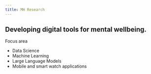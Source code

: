 ```yaml
---
title: MH Research
---
```


## Developing digital tools for mental wellbeing.

Focus area
- Data Science
- Machine Learning
- Large Language Models
- Mobile and smart watch applications


